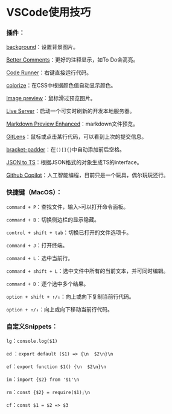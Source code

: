 # VSCode使用技巧

### 插件：

[background](https://github.com/shalldie/vscode-background)：设置背景图片。

[Better Comments](https://marketplace.visualstudio.com/items?itemName=aaron-bond.better-comments)：更好的注释显示，如To Do会高亮。

[Code Runner](https://marketplace.visualstudio.com/items?itemName=formulahendry.code-runner)：右键直接运行代码。

[colorize](https://marketplace.visualstudio.com/items?itemName=kamikillerto.vscode-colorize)：在CSS中根据颜色值自动显示颜色。

[Image preview](https://marketplace.visualstudio.com/items?itemName=kisstkondoros.vscode-gutter-preview)：鼠标滑过预览图片。

[Live Server](https://github.com/ritwickdey/vscode-live-server-plus-plus)：启动一个可实时刷新的开发本地服务器。

[Markdown Preview Enhanced](https://marketplace.visualstudio.com/items?itemName=shd101wyy.markdown-preview-enhanced)：markdown文件预览。

[GitLens](https://marketplace.visualstudio.com/items?itemName=eamodio.gitlens)：鼠标或点击某行代码，可以看到上次的提交信息。

[bracket-padder](https://marketplace.visualstudio.com/items?itemName=viablelab.bracket-padder)：在`()[]{}`中自动添加前后空格。

[JSON to TS](https://marketplace.visualstudio.com/items?itemName=MariusAlchimavicius.json-to-ts)：根据JSON格式的对象生成TS的interface。

[Github Copilot](https://copilot.github.com/)：人工智能编程，目前只是一个玩具，偶尔玩玩还行。



### 快捷键（MacOS）：

`command + P`：查找文件，输入`>`可以打开命令面板。

`command + B`：切换侧边栏的显示隐藏。

`control + shift + tab`：切换已打开的文件选项卡。

`command + J`：打开终端。

`command + L`：选中当前行。

`command + shift + L`：选中文件中所有的当前文本，并可同时编辑。

`command + D`：逐个选中多个结果。

`option + shift + ↑/↓`：向上或向下复制当前行代码。

`option + ↑/↓`：向上或向下移动当前行代码。



### 自定义Snippets：

`lg`：`console.log($1)`

`ed` ：`export default ($1) => {\n  $2\n}\n`

`ef`：`export function $1() {\n  $2\n}\n`

`im`：`import {$2} from '$1'\n`

`rm`：`const {$2} = require($1);\n`

`cf`：`const $1 = $2 => $3`

